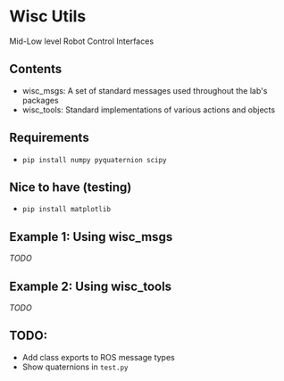 # Wisc Utils
Mid-Low level Robot Control Interfaces

## Contents
- wisc_msgs: A set of standard messages used throughout the lab's packages
- wisc_tools: Standard implementations of various actions and objects

## Requirements
- `pip install numpy pyquaternion scipy`

## Nice to have (testing)
- `pip install matplotlib`

## Example 1: Using wisc_msgs

*TODO*

## Example 2: Using wisc_tools

*TODO*

## TODO:
- Add class exports to ROS message types
- Show quaternions in `test.py`
